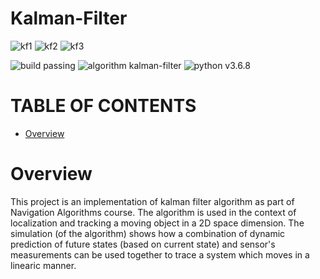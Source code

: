 # Kalman-Filter

![kf1](https://user-images.githubusercontent.com/46284863/96054999-9fd96680-0e8b-11eb-997f-b2348d07af8b.png)
![kf2](https://user-images.githubusercontent.com/46284863/96055006-a4058400-0e8b-11eb-9f02-a0630108a30d.png)
![kf3](https://user-images.githubusercontent.com/46284863/96055009-a5cf4780-0e8b-11eb-8e92-ff05adfccced.png)

![build passing](https://img.shields.io/badge/build-passing-brightgreen) ![algorithm kalman-filter](https://img.shields.io/badge/algorithm-kalman--filter-red) ![python v3.6.8](https://img.shields.io/badge/python-v3.6.8-blue)

# TABLE OF CONTENTS
* [Overview](#overview)

# Overview
This project is an implementation of kalman filter algorithm as part of Navigation Algorithms course.
The algorithm is used in the context of localization and tracking a moving object in a 2D space dimension.
The simulation (of the algorithm) shows how a combination of dynamic prediction of future states (based on current state) and sensor's 
measurements can be used together to trace a system which moves in a linearic manner.
